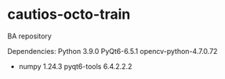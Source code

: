 # cautios-octo-train
BA repository

Dependencies:
Python 3.9.0
PyQt6-6.5.1
opencv-python-4.7.0.72
- numpy 1.24.3
pyqt6-tools 6.4.2.2.2